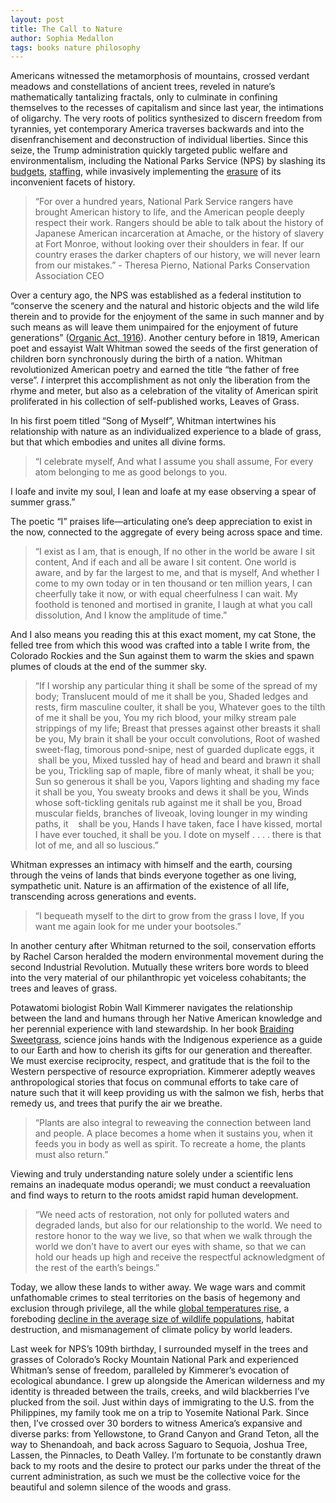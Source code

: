```yaml
---
layout: post
title: The Call to Nature
author: Sophia Medallon
tags: books nature philosophy
---
```


Americans witnessed the metamorphosis of mountains, crossed verdant meadows and constellations of ancient trees, reveled in nature’s mathematically tantalizing fractals, only to culminate in confining themselves to the recesses of capitalism and since last year, the intimations of oligarchy. The very roots of politics synthesized to discern freedom from tyrannies, yet contemporary America traverses backwards and into the disenfranchisement and deconstruction of individual liberties. Since this seize, the Trump administration quickly targeted public welfare and environmentalism, including the National Parks Service (NPS) by slashing its [budgets](https://www.whitehouse.gov/wp-content/uploads/2025/05/Fiscal-Year-2026-Discretionary-Budget-Request.pdf), [staffing](https://www.whitehouse.gov/fact-sheets/2025/02/fact-sheet-president-donald-j-trump-works-to-remake-americas-federal-workforce/), while invasively implementing the [erasure](https://www.npca.org/articles/9321-new-park-signs-undermine-rangers-aim-to-erase-history) of its inconvenient facets of history. 

> “For over a hundred years, National Park Service rangers have brought American history to life, and the American people deeply respect their work. Rangers should be able to talk about the history of Japanese American incarceration at Amache, or the history of slavery at Fort Monroe, without looking over their shoulders in fear. If our country erases the darker chapters of our history, we will never learn from our mistakes.” - Theresa Pierno, National Parks Conservation Association CEO

Over a century ago, the NPS was established as a federal institution to “conserve the scenery and the natural and historic objects and the wild life therein and to provide for the enjoyment of the same in such manner and by such means as will leave them unimpaired for the enjoyment of future generations” ([Organic Act, 1916](https://www.nps.gov/parkhistory/online_books/anps/anps_1i.htm)). Another century before in 1819, American poet and essayist Walt Whitman sowed the seeds of the first generation of children born synchronously during the birth of a nation. Whitman revolutionized American poetry and earned the title “the father of free verse”. *I* interpret this accomplishment as not only the liberation from the rhyme and meter, but also as a celebration of the vitality of American spirit proliferated in his collection of self-published works, Leaves of Grass. 

In his first poem titled “Song of Myself”, Whitman intertwines his relationship with nature as an individualized experience to a blade of grass, but that which embodies and unites all divine forms.

> “I celebrate myself,
And what I assume you shall assume,
For every atom belonging to me as good belongs to you.

I loafe and invite my soul,
I lean and loafe at my ease observing a spear of summer grass.” 

The poetic “I” praises life—articulating one’s deep appreciation to exist in the now, connected to the aggregate of every being across space and time.

> “I exist as I am, that is enough,
If no other in the world be aware I sit content,
And if each and all be aware I sit content.
One world is aware, and by far the largest to me, and that is myself,
And whether I come to my own today or in ten thousand or ten million years,
I can cheerfully take it now, or with equal cheerfulness I can wait.
My foothold is tenoned and mortised in granite,
I laugh at what you call dissolution,
And I know the amplitude of time.” 

And I also means you reading this at this exact moment, my cat Stone, the felled tree from which this wood was crafted into a table I write from, the Colorado Rockies and the Sun against them to warm the skies and spawn plumes of clouds at the end of the summer sky. 

> “If I worship any particular thing it shall be some of the spread of my body;
Translucent mould of me it shall be you,
Shaded ledges and rests, firm masculine coulter, it shall be you,
Whatever goes to the tilth of me it shall be you,
You my rich blood, your milky stream pale strippings of my life;
Breast that presses against other breasts it shall be you,
My brain it shall be your occult convolutions,
Root of washed sweet-flag, timorous pond-snipe, nest of guarded duplicate eggs, it  
 shall be you,
Mixed tussled hay of head and beard and brawn it shall be you,
Trickling sap of maple, fibre of manly wheat, it shall be you;
Sun so generous it shall be you,
Vapors lighting and shading my face it shall be you,
You sweaty brooks and dews it shall be you,
Winds whose soft-tickling genitals rub against me it shall be you,
Broad muscular fields, branches of liveoak, loving lounger in my winding paths, it  
 shall be you,
Hands I have taken, face I have kissed, mortal I have ever touched, it shall be you.
I dote on myself . . . . there is that lot of me, and all so luscious.” 

Whitman expresses an intimacy with himself and the earth, coursing through the veins of lands that binds everyone together as one living, sympathetic unit. Nature is an affirmation of the existence of all life, transcending across generations and events.

> “I bequeath myself to the dirt to grow from the grass I love,
If you want me again look for me under your bootsoles.”

In another century after Whitman returned to the soil, conservation efforts by Rachel Carson heralded the modern environmental movement during the second Industrial Revolution. Mutually these writers bore words to bleed into the very material of our philanthropic yet voiceless cohabitants; the trees and leaves of grass. 

Potawatomi biologist Robin Wall Kimmerer navigates the relationship between the land and humans through her Native American knowledge and her perennial experience with land stewardship. In her book [Braiding Sweetgrass](https://milkweed.org/book/braiding-sweetgrass), science joins hands with the Indigenous experience as a guide to our Earth and how to cherish its gifts for our generation and thereafter. We must exercise reciprocity, respect, and gratitude that is the foil to the Western perspective of resource expropriation. Kimmerer adeptly weaves anthropological stories that focus on communal efforts to take care of nature such that it will keep providing us with the salmon we fish, herbs that remedy us, and trees that purify the air we breathe. 

> “Plants are also integral to reweaving the connection between land and people. A place becomes a home when it sustains you, when it feeds you in body as well as spirit. To recreate a home, the plants must also return.”

Viewing and truly understanding nature solely under a scientific lens remains an inadequate modus operandi; we must conduct a reevaluation and find ways to return to the roots amidst rapid human development.

> “We need acts of restoration, not only for polluted waters and degraded lands, but also for our relationship to the world. We need to restore honor to the way we live, so that when we walk through the world we don’t have to avert our eyes with shame, so that we can hold our heads up high and receive the respectful acknowledgment of the rest of the earth’s beings.”

Today, we allow these lands to wither away. We wage wars and commit unfathomable crimes to steal territories on the basis of hegemony and exclusion through privilege, all the while [global temperatures rise](https://climate.nasa.gov/vital-signs/global-temperature/?intent=121), a foreboding [decline in the average size of wildlife populations](https://www.worldwildlife.org/press-releases/catastrophic-73-decline-in-the-average-size-of-global-wildlife-populations-in-just-50-years-reveals-a-system-in-peril), habitat destruction, and mismanagement of climate policy by world leaders. 

Last week for NPS’s 109th birthday, I surrounded myself in the trees and grasses of Colorado’s Rocky Mountain National Park and experienced Whitman’s sense of freedom, paralleled by Kimmerer’s evocation of ecological abundance. I grew up alongside the American wilderness and my identity is threaded between the trails, creeks, and wild blackberries I’ve plucked from the soil. Just within days of immigrating to the U.S. from the Philippines, my family took me on a trip to Yosemite National Park. Since then, I’ve crossed over 30 borders to witness America’s expansive and diverse parks: from Yellowstone, to Grand Canyon and Grand Teton, all the way to Shenandoah, and back across Saguaro to Sequoia, Joshua Tree, Lassen, the Pinnacles, to Death Valley. I’m fortunate to be constantly drawn back to my roots and the desire to protect our parks under the threat of the current administration, as such we must be the collective voice for the beautiful and solemn silence of the woods and grass. 
